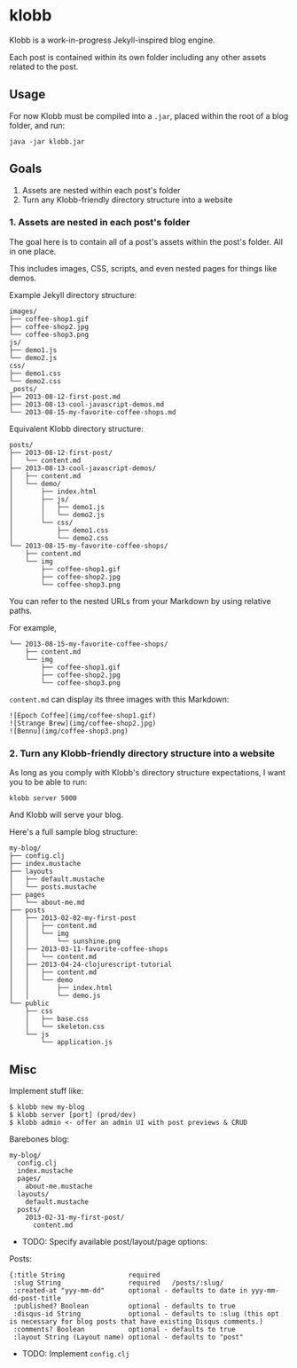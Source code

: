 # klobb

Klobb is a work-in-progress Jekyll-inspired blog engine.

Each post is contained within its own folder including any other assets related to the post.

## Usage

For now Klobb must be compiled into a `.jar`, placed within the root of a blog folder, and run:

    java -jar klobb.jar

## Goals

1. Assets are nested within each post's folder
2. Turn any Klobb-friendly directory structure into a website

### 1. Assets are nested in each post's folder

The goal here is to contain all of a post's assets within the post's folder. All in one place.

This includes images, CSS, scripts, and even nested pages for things like demos.

Example Jekyll directory structure:

    images/
    ├── coffee-shop1.gif
    ├── coffee-shop2.jpg
    └── coffee-shop3.png
    js/
    ├── demo1.js
    └── demo2.js
    css/
    ├── demo1.css
    └── demo2.css
    _posts/
    ├── 2013-08-12-first-post.md
    ├── 2013-08-13-cool-javascript-demos.md
    └── 2013-08-15-my-favorite-coffee-shops.md

Equivalent Klobb directory structure:

    posts/
    ├── 2013-08-12-first-post/
    │   └── content.md
    ├── 2013-08-13-cool-javascript-demos/
    │   ├── content.md
    │   └── demo/
    │       ├── index.html
    │       ├── js/
    │       │   ├── demo1.js
    │       │   └── demo2.js
    │       └── css/
    │           ├── demo1.css
    │           └── demo2.css
    └── 2013-08-15-my-favorite-coffee-shops/
        ├── content.md
        └── img
            ├── coffee-shop1.gif
            ├── coffee-shop2.jpg
            └── coffee-shop3.png
            
You can refer to the nested URLs from your Markdown by using relative paths.

For example, 

    └── 2013-08-15-my-favorite-coffee-shops/
        ├── content.md
        └── img
            ├── coffee-shop1.gif
            ├── coffee-shop2.jpg
            └── coffee-shop3.png
            
`content.md` can display its three images with this Markdown:

    ![Epoch Coffee](img/coffee-shop1.gif)
    ![Strange Brew](img/coffee-shop2.jpg)
    ![Bennu](img/coffee-shop3.png)

### 2. Turn any Klobb-friendly directory structure into a website

As long as you comply with Klobb's directory structure expectations, I want you to be able to run:

    klobb server 5000
    
And Klobb will serve your blog.

Here's a full sample blog structure:

    my-blog/
    ├── config.clj
    ├── index.mustache
    ├── layouts
    │   ├── default.mustache
    │   └── posts.mustache
    ├── pages
    │   └── about-me.md
    ├── posts
    │   ├── 2013-02-02-my-first-post
    │   │   ├── content.md
    │   │   └── img
    │   │       └── sunshine.png
    │   ├── 2013-03-11-favorite-coffee-shops
    │   │   └── content.md
    │   ├── 2013-04-24-clojurescript-tutorial
    │   │   ├── content.md
    │   │   └── demo
    │   │       ├── index.html
    │   │       └── demo.js
    └── public
        ├── css
        │   ├── base.css
        │   └── skeleton.css
        └── js
            └── application.js


## Misc

Implement stuff like:

    $ klobb new my-blog
    $ klobb server [port] (prod/dev)
    $ klobb admin <- offer an admin UI with post previews & CRUD 
    
Barebones blog:

    my-blog/
      config.clj
      index.mustache
      pages/
        about-me.mustache
      layouts/
        default.mustache
      posts/
        2013-02-31-my-first-post/
          content.md
          

- TODO: Specify available post/layout/page options:

Posts:

    {:title String                required
     :slug String                 required   /posts/:slug/
     :created-at "yyy-mm-dd"      optional - defaults to date in yyy-mm-dd-post-title
     :published? Boolean          optional - defaults to true
     :disqus-id String            optional - defaults to :slug (this opt is necessary for blog posts that have existing Disqus comments.)
     :comments? Boolean           optional - defaults to true
     :layout String (Layout name) optional - defaults to "post"

- TODO: Implement `config.clj`
